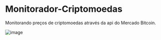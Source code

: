 # Monitorador-Criptomoedas
Monitorando preços de criptomoedas através da api do Mercado Bitcoin.

![image](https://user-images.githubusercontent.com/24597559/161296584-fadb70cf-530f-4c00-becf-1ae20c411c78.png)

